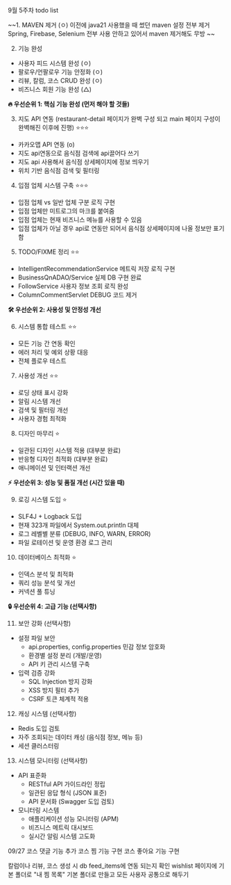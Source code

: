 9월 5주차 todo list

~~1.  MAVEN 제거 (ㅇ)
    이전에 java21 사용했을 때 썼던 maven 설정 전부 제거
    Spring, Firebase, Selenium 전부 사용 안하고 있어서 maven 제거해도 무방 ~~

2.  기능 완성
  - 사용자 피드 시스템 완성 (ㅇ)
  - 팔로우/언팔로우 기능 안정화 (ㅇ)
  - 리뷰, 칼럼, 코스 CRUD 완성 (ㅇ)
  - 비즈니스 회원 기능 완성 (△)

**🔥 우선순위 1: 핵심 기능 완성 (먼저 해야 할 것들)**

3. 지도 API 연동 (restaurant-detail 페이지가 완벽 구성 되고 main 페이지 구성이 완벽해진 이후에 진행) ⭐⭐⭐
  - 카카오맵 API 연동 (o)
  - 지도 api연동으로 음식점 검색에 api끌어다 쓰기
  - 지도 api 사용해서 음식점 상세페이지에 정보 띄우기
  - 위치 기반 음식점 검색 및 필터링

4. 입점 업체 시스템 구축 ⭐⭐⭐
  - 입점 업체 vs 일반 업체 구분 로직 구현
  - 입점 업체만 미트로그의 마크를 붙여줌
  - 입점 업체는 현재 비즈니스 메뉴를 사용할 수 있음
  - 입점 업체가 아닐 경우 api로 연동만 되어서 음식점 상세페이지에 나올 정보만 표기함

5. TODO/FIXME 정리 ⭐⭐
  - IntelligentRecommendationService 메트릭 저장 로직 구현
  - BusinessQnADAO/Service 실제 DB 구현 완료
  - FollowService 사용자 정보 조회 로직 완성
  - ColumnCommentServlet DEBUG 코드 제거

**🛠️ 우선순위 2: 사용성 및 안정성 개선**

6. 시스템 통합 테스트 ⭐⭐
  - 모든 기능 간 연동 확인
  - 에러 처리 및 예외 상황 대응
  - 전체 플로우 테스트

7. 사용성 개선 ⭐⭐
  - 로딩 상태 표시 강화
  - 알림 시스템 개선
  - 검색 및 필터링 개선
  - 사용자 경험 최적화

8. 디자인 마무리 ⭐
  - 일관된 디자인 시스템 적용 (대부분 완료)
  - 반응형 디자인 최적화 (대부분 완료)
  - 애니메이션 및 인터랙션 개선

**⚡ 우선순위 3: 성능 및 품질 개선 (시간 있을 때)**

9. 로깅 시스템 도입 ⭐
  - SLF4J + Logback 도입
  - 현재 323개 파일에서 System.out.println 대체
  - 로그 레벨별 분류 (DEBUG, INFO, WARN, ERROR)
  - 파일 로테이션 및 운영 환경 로그 관리

10. 데이터베이스 최적화 ⭐
  - 인덱스 분석 및 최적화
  - 쿼리 성능 분석 및 개선
  - 커넥션 풀 튜닝

**🔒 우선순위 4: 고급 기능 (선택사항)**

11. 보안 강화 (선택사항)
  - 설정 파일 보안
    * api.properties, config.properties 민감 정보 암호화
    * 환경별 설정 분리 (개발/운영)
    * API 키 관리 시스템 구축
  - 입력 검증 강화
    * SQL Injection 방지 강화
    * XSS 방지 필터 추가
    * CSRF 토큰 체계적 적용

12. 캐싱 시스템 (선택사항)
  - Redis 도입 검토
  - 자주 조회되는 데이터 캐싱 (음식점 정보, 메뉴 등)
  - 세션 클러스터링

13. 시스템 모니터링 (선택사항)
  - API 표준화
    * RESTful API 가이드라인 정립
    * 일관된 응답 형식 (JSON 표준)
    * API 문서화 (Swagger 도입 검토)
  - 모니터링 시스템
    * 애플리케이션 성능 모니터링 (APM)
    * 비즈니스 메트릭 대시보드
    * 실시간 알림 시스템 고도화



09/27
코스 댓글 기능 추가
코스 찜 기능 구현
코스 좋아요 기능 구현

칼럼이나 리뷰, 코스 생성 시 db feed_items에 연동 되는지 확인
wishlist 페이지에 기본 폴더로 "내 찜 목록" 기본 폴더로 만들고 모든 사용자 공통으로 해두기